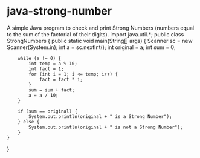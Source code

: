 # java-strong-number
A simple Java program to check and print Strong Numbers (numbers equal to the sum of the factorial of their digits).
import java.util.*;
public class StrongNumbers {
    public static void main(String[] args) {
        Scanner sc = new Scanner(System.in);
        int a = sc.nextInt();
        int original = a; 
        int sum = 0;

        while (a != 0) {
            int temp = a % 10;
            int fact = 1;
            for (int i = 1; i <= temp; i++) {
                fact = fact * i;
            }
            sum = sum + fact;
            a = a / 10;
        }

        if (sum == original) {
            System.out.println(original + " is a Strong Number");
        } else {
            System.out.println(original + " is not a Strong Number");
        }
    }
}

